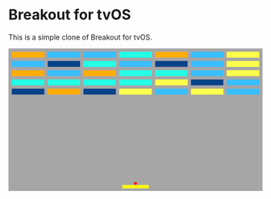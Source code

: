 # Breakout for tvOS

This is a simple clone of Breakout for tvOS.

![Screenshot](https://raw.githubusercontent.com/harlanhaskins/Breakout-for-tvOS/master/Screenshot.png)
